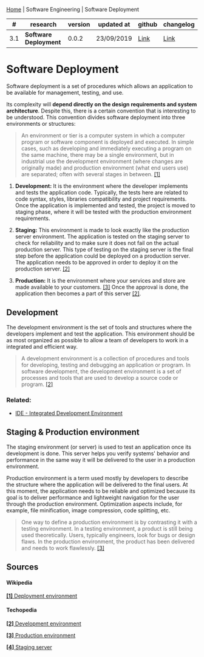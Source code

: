 [Home](https://github.com/faelplg/web-development-researches) | Software Engineering | Software Deployment

\#  | research                 | version | updated at | github | changelog |
----|--------------------------|---------|------------|--------|-----------|
3.1 | **Software Deployment**  | 0.0.2   | 23/09/2019 | [Link](https://github.com/faelplg/web-development-researches/tree/master/deployment) | [Link](https://github.com/faelplg/web-development-researches/blob/master/deployment/CHANGELOG.md) |

# Software Deployment

Software deployment is a set of procedures which allows an application to be available for management, testing, and use.

Its complexity will **depend directly on the design requirements and system architecture**. Despite this, there is a certain convention that is interesting to be understood. This convention divides software deployment into three environments or structures:

> An environment or tier is a computer system in which a computer program or software component is deployed and executed. In simple cases, such as developing and immediately executing a program on the same machine, there may be a single environment, but in industrial use the development environment (where changes are originally made) and production environment (what end users use) are separated; often with several stages in between.
[[1]](#wikipedia)

1. **Development:**  It is the environment where the developer implements and tests the application code. Typically, the tests here are related to code syntax, styles, libraries compatibility and project requirements. Once the application is implemented and tested, the project is moved to staging phase, where it will be tested with the production environment requirements.

2. **Staging:** This environment is made to look exactly like the production server environment. The application is tested on the staging server to check for reliability and to make sure it does not fail on the actual production server. This type of testing on the staging server is the final step before the application could be deployed on a production server. The application needs to be approved in order to deploy it on the production server. [[2]](#techopedia)

3. **Production:** It is the environment where your services and store are made available to your customers. [[3]](#techopedia) Once the approval is done, the application then becomes a part of this server [[2]](#techopedia).

## Development

The development environment is the set of tools and structures where the developers implement and test the application. This environment should be as most organized as possible to allow a team of developers to work in a integrated and efficient way.

> A development environment is a collection of procedures and tools for developing, testing and debugging an application or program. In software development, the development environment is a set of processes and tools that are used to develop a source code or program. [[2]](#techopedia)

### Related:
* [IDE - Integrated Development Environment](https://en.wikipedia.org/wiki/Integrated_development_environment)

## Staging & Production environment

The staging environment (or server) is used to test an application once its development is done. This server helps you verify systems' behavior and performance in the same way it will be delivered to the user in a production environment.

Production environment is a term used mostly by developers to describe the structure where the application will be delivered to the final users. At this moment, the application needs to be reliable and optimized because its goal is to deliver performance and lightweight navigation for the user through the production environment. Optimization aspects include, for example, file minification, image compression, code splitting, etc.

> One way to define a production environment is by contrasting it with a testing environment. In a testing environment, a product is still being used theoretically. Users, typically engineers, look for bugs or design flaws. In the production environment, the product has been delivered and needs to work flawlessly. [[3]](#techopedia)

## Sources

#### Wikipedia
[**[1]** Deployment environment](https://en.wikipedia.org/wiki/Deployment_environment)

#### Techopedia
[**[2]** Development environment](https://www.techopedia.com/definition/16376/development-environment)

[**[3]** Production environment](https://www.techopedia.com/definition/8989/production-environment)

[**[4]** Staging server](https://www.techopedia.com/definition/8989/production-environment)
